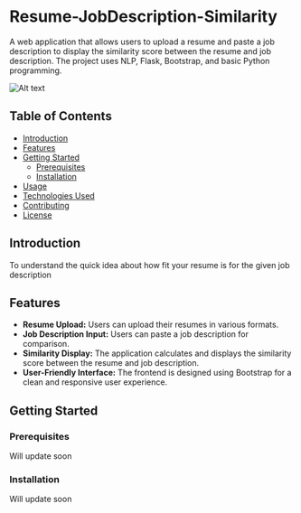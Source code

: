 # Resume-JobDescription-Similarity

A web application that allows users to upload a resume and paste a job description to display the similarity score between the resume and job description. The project uses NLP, Flask, Bootstrap, and basic Python programming.

![Alt text](https://github.com/NareshGusain/Resume_Ranking/blob/main/ScreenShots/Screenshot%202023-12-18%20105327.png)
## Table of Contents

- [Introduction](#introduction)
- [Features](#features)
- [Getting Started](#getting-started)
  - [Prerequisites](#prerequisites)
  - [Installation](#installation)
- [Usage](#usage)
- [Technologies Used](#technologies-used)
- [Contributing](#contributing)
- [License](#license)

## Introduction

To understand the quick idea about how fit your resume is for the given job description

## Features

- **Resume Upload:** Users can upload their resumes in various formats.
- **Job Description Input:** Users can paste a job description for comparison.
- **Similarity Display:** The application calculates and displays the similarity score between the resume and job description.
- **User-Friendly Interface:** The frontend is designed using Bootstrap for a clean and responsive user experience.

## Getting Started

### Prerequisites

Will update soon

### Installation

Will update soon



